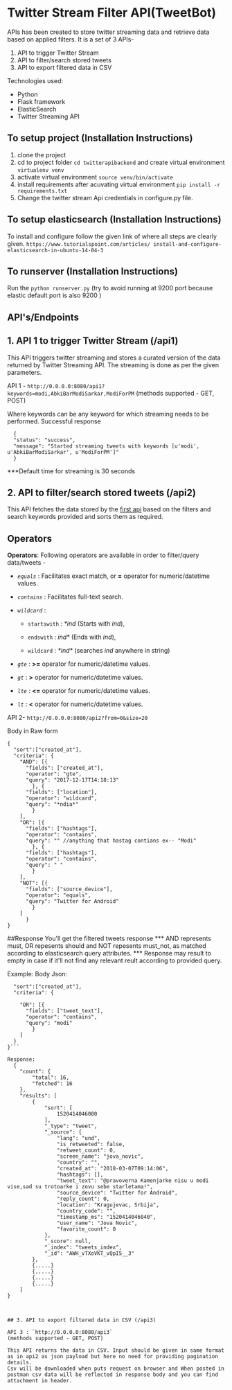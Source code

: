 # Twitter Stream Filter API(TweetBot)

APIs has been created to store twitter streaming data and retrieve data based on applied filters. It is a set of 3 APIs-
1. API to trigger Twitter Stream
2. API to filter/search stored tweets
3. API to export filtered data in CSV

Technologies used:
  - Python
  - Flask framework
  - ElasticSearch 
  - Twitter Streaming API
  
## To setup project (Installation Instructions)
  1. clone the project
  2. cd to project folder `cd twitterapibackend` and create virtual environment
  `virtualenv venv`
  3. activate virtual environment
  `source venv/bin/activate`
  4. install requirements after acuvating virtual environment
  `pip install -r requirements.txt`
  5. Change the twitter stream Api credentials in configure.py file.

## To setup elasticsearch (Installation Instructions)
  To install and configure follow the given link of where all steps are clearly given.
  `https://www.tutorialspoint.com/articles/ install-and-configure-elasticsearch-in-ubuntu-14-04-3`

## To runserver (Installation Instructions)
Run the `python runserver.py` (try to avoid running at 9200 port because elastic default port is also 9200 )
  
## API's/Endpoints
## 1. API 1 to trigger Twitter Stream (/api1)
This API triggers twitter streaming and stores a curated version of the data returned by Twitter Streaming API. The streaming is done as per the given parameters.

API 1 - `http://0.0.0.0:8080/api1?keywords=modi,AbkiBarModiSarkar,ModiForPM`
(methods supported - GET, POST)

Where keywords can be any keyword for which streaming needs to be performed.
Successful response
```
  {
  "status": "success",
  "message": "Started streaming tweets with keywords [u'modi', u'AbkiBarModiSarkar', u'ModiForPM']"
  }
  ```
  ***Default time for streaming is 30 seconds


## 2. API to filter/search stored tweets (/api2)
This API fetches the data stored by the [first api](#1-api-to-trigger-twitter-stream) based on the filters and search keywords provided and sorts them as required.
## Operators

**Operators**: Following operators are available in order to filter/query data/tweets -

* _```equals```_ : Facilitates exact match, or **=** operator for numeric/datetime values.

* _```contains```_ : Facilitates full-text search.

* _```wildcard```_ : 

  * ```startswith``` : _*ind_ (Starts with *ind*), 
  
  * ```endswith``` : _ind*_ (Ends with *ind*), 
  
  * ```wildcard``` : _\*ind\*_ (searches *ind* anywhere in string)

* _```gte```_ : **>=** operator for numeric/datetime values.

* _```gt```_ : **>** operator for numeric/datetime values.

* _```lte```_ : **<=** operator for numeric/datetime values.

* _```lt```_ : **<** operator for numeric/datetime values.


API 2- `http://0.0.0.0:8080/api2?from=0&size=20`

Body in Raw form 
```
{
  "sort":["created_at"],              
  "criteria": {
    "AND": [{
      "fields": ["created_at"], 
      "operator": "gte",    
      "query": "2017-12-17T14:18:13"
        }, {
      "fields": ["location"],
      "operator": "wildcard",
      "query": "*ndia*"
        }
    ],
    "OR": [{
      "fields": ["hashtags"],
      "operator": "contains",
      "query": "" //anything that hastag contians ex-- "Modi"
        }, {
      "fields": ["hashtags"],
      "operator": "contains",
      "query": " "
        }
    ],
    "NOT": [{
      "fields": ["source_device"],
      "operator": "equals",
      "query": "Twitter for Android"
        }
    ]
      }
}
```
##Response
 You'll get the filtered tweets response
 *** AND represents must, OR repesents should and NOT repesents must_not, as matched according to elasticsearch query attributes.
 *** Response may result to empty in case if it'll not find any relevant reult according to provided query.

Example:
Body Json:

```{
  "sort":["created_at"],              
  "criteria": {
    
    "OR": [{
      "fields": ["tweet_text"],
      "operator": "contains",
      "query": "modi"
        }
    ]
  }
}```

Response:
  {
    "count": {
        "total": 16,
        "fetched": 16
    },
    "results": [
        {
            "sort": [
                1520414046000
            ],
            "_type": "tweet",
            "_source": {
                "lang": "und",
                "is_retweeted": false,
                "retweet_count": 0,
                "screen_name": "jova_novic",
                "country": "",
                "created_at": "2018-03-07T09:14:06",
                "hashtags": [],
                "tweet_text": "@pravoverna Kamenjarke nisu u modi vise,sad su trotoarke i zovu sebe starletama!",
                "source_device": "Twitter for Android",
                "reply_count": 0,
                "location": "Kragujevac, Srbija",
                "country_code": "",
                "timestamp_ms": "1520414046040",
                "user_name": "Jova Novic",
                "favorite_count": 0
            },
            "_score": null,
            "_index": "tweets_index",
            "_id": "AWH_vTXoVKT_vQpI5__3"
        },
        {.....}
        {.....}
        {.....}
        {.....}
    ]
}

 

## 3. API to export filtered data in CSV (/api3)

API 3 : `http://0.0.0.0:8080/api3`
(methods supported - GET, POST)

This API returns the data in CSV. Input should be given in same format as in api2 as json payload but here no need for providing pagination details.
Csv will be downloaded when puts request on browser and When posted in postman csv data will be reflected in response body and you can find attachment in header.

